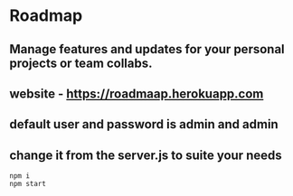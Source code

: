 # Roadmap
## Manage features and updates for your personal projects or team collabs.

## website - https://roadmaap.herokuapp.com
## default user and password is admin and admin
## change it from the server.js to suite your needs
```
npm i
npm start
```
